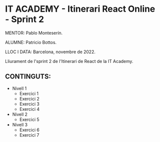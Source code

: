 # IT ACADEMY - Itinerari React Online - Sprint 2

MENTOR: Pablo Monteserín.

ALUMNE: Patricio Bottos. 

LLOC I DATA: Barcelona, novembre de 2022.


Lliurament de l'sprint 2 de l'Itinerari de React de la IT Academy.

## CONTINGUTS:
- Nivell 1
  - Exercici 1
  - Exercici 2
  - Exercici 3
  - Exercici 4
- Nivell 2
  - Exercici 5
- Nivell 3
  - Exercici 6
  - Exercici 7
